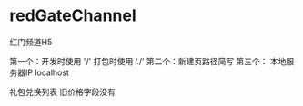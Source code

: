# redGateChannel
红门频道H5


第一个：开发时使用 '/'       打包时使用 ‘./’
第二个：新建页路径简写
第三个： 本地服务器IP localhost



礼包兑换列表
    旧价格字段没有